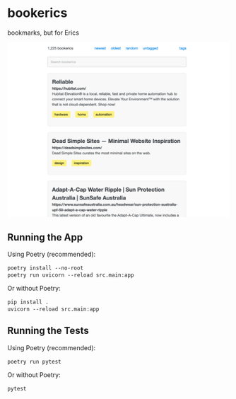 # bookerics

bookmarks, but for Erics

![screenshot](screenshot.png)

## Running the App

Using Poetry (recommended):

```
poetry install --no-root
poetry run uvicorn --reload src.main:app
```

Or without Poetry:

```
pip install .
uvicorn --reload src.main:app
```

## Running the Tests

Using Poetry (recommended):

```
poetry run pytest
```

Or without Poetry:

```
pytest
```
